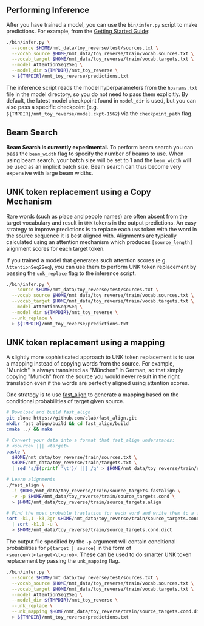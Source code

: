 ## Performing Inference

After you have trained a model, you can use the `bin/infer.py` script to make predictions. For example, from the [Getting Started Guide](getting_started.md):

```bash
./bin/infer.py \
  --source $HOME/nmt_data/toy_reverse/test/sources.txt \
  --vocab_source $HOME/nmt_data/toy_reverse/train/vocab.sources.txt \
  --vocab_target $HOME/nmt_data/toy_reverse/train/vocab.targets.txt \
  --model AttentionSeq2Seq \
  --model_dir ${TMPDIR}/nmt_toy_reverse \
  > ${TMPDIR}/nmt_toy_reverse/predictions.txt
```

The inference script reads the model hyperparameters from the `hparams.txt` file in the model directory, so
you do not need to pass them explicitly. By default, the latest model checkpoint found in `model_dir` is used, but you can also pass a specific checkpoint (e.g. `${TMPDIR}/nmt_toy_reverse/model.ckpt-1562`) via
the `checkpoint_path` flag.

## Beam Search

**Beam Search is currently experimental.** To perform beam search you can pass the `beam_width` flag to specify the number of beams to use. When using beam search, your batch size will be set to 1 and the `beam_width` will be used as an implicit batch size. Beam search can thus become very expensive with large beam widths.


## UNK token replacement using a Copy Mechanism

Rare words (such as place and people names) are often absent from the target vocabulary and result in `UNK` tokens in the output predictions. An easy strategy to improve predictions is to replace each `UNK` token with the word in the source sequence it is best aligned with. Alignments are typically calculated using an attention mechanism which produces `[source_length]` alignment scores for each target token.

If you trained a model that generates such attention scores (e.g. `AttentionSeq2Seq`), you can use them to perform UNK token replacement by passing the `unk_replace` flag to the inference script.


```bash
./bin/infer.py \
  --source $HOME/nmt_data/toy_reverse/test/sources.txt \
  --vocab_source $HOME/nmt_data/toy_reverse/train/vocab.sources.txt \
  --vocab_target $HOME/nmt_data/toy_reverse/train/vocab.targets.txt \
  --model AttentionSeq2Seq \
  --model_dir ${TMPDIR}/nmt_toy_reverse \
  --unk_replace \
  > ${TMPDIR}/nmt_toy_reverse/predictions.txt
```


## UNK token replacement using a mapping

A slightly more sophisticated approach to UNK token replacement is to use a mapping instead of copying words from the source. For example, "Munich" is always translated as "München" in German, so that simply copying "Munich" from the source you would never result in the right translation even if the words are perfectly aligned using attention scores.

One strategy is to use [fast_align](https://github.com/clab/fast_align) to generate a mapping based on the conditional probabilities of target given source.

```bash
# Download and build fast_align
git clone https://github.com/clab/fast_align.git
mkdir fast_align/build && cd fast_align/build
cmake ../ && make

# Convert your data into a format that fast_align understands:
# <source> ||| <target>
paste \
  $HOME/nmt_data/toy_reverse/train/sources.txt \
  $HOME/nmt_data/toy_reverse/train/targets.txt \
  | sed "s/$(printf '\t')/ ||| /g" > $HOME/nmt_data/toy_reverse/train/source_targets.fastalign

# Learn alignments
./fast_align \
  -i $HOME/nmt_data/toy_reverse/train/source_targets.fastalign \
  -v -p $HOME/nmt_data/toy_reverse/train/source_targets.cond \
  > $HOME/nmt_data/toy_reverse/train/source_targets.align

# Find the most probable traslation for each word and write them to a file
sort -k1,1 -k3,3gr $HOME/nmt_data/toy_reverse/train/source_targets.cond \
  | sort -k1,1 -u \
  > $HOME/nmt_data/toy_reverse/train/source_targets.cond.dict

```

The output file specified by the `-p` argument will contain conditional probabilities for `p(target | source)` in the form of `<source>\t<target>\t<prob>`. These can be used to do smarter UNK token replacement by passing the `unk_mapping` flag.

```bash
./bin/infer.py \
  --source $HOME/nmt_data/toy_reverse/test/sources.txt \
  --vocab_source $HOME/nmt_data/toy_reverse/train/vocab.sources.txt \
  --vocab_target $HOME/nmt_data/toy_reverse/train/vocab.targets.txt \
  --model AttentionSeq2Seq \
  --model_dir ${TMPDIR}/nmt_toy_reverse \
  --unk_replace \
  --unk_mapping $HOME/nmt_data/toy_reverse/train/source_targets.cond.dict \
  > ${TMPDIR}/nmt_toy_reverse/predictions.txt
```





